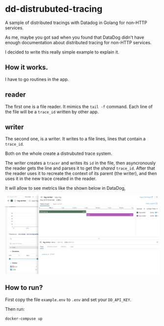 # dd-distrubuted-tracing

A sample of distributed tracings with Datadog in Golang for non-HTTP services.

As me, maybe you got sad when you found that DataDog didn't have enough documentation about distributed tracing for non-HTTP services. 

I decided to write this really simple example to explain it.


## How it works.

I have to go routines in the app.

## reader

The first one is a file reader. It mimics the `tail -f` command. Each line of the file will be a `trace_id` written by other app.

## writer

The second one, is a writer. It writes to a file lines, lines that contain a `trace_id`.

Both on the whole create a distrubuted trace system.

The writer creates a `tracer` and writes its `id` in the file, then asyncronously the reader gets the line and parses it to get the _shared_ `trace_id`. After that the reader uses it to recreate the context of its parent (the writer), and then uses it in the new trace created in the reader.

It will allow to see metrics like the shown below in DataDog, 

![a](./images/dd.png)


## How to run?

First copy the file `example.env` to `.env` and set your `DD_API_KEY`.

Then run:

```
docker-compuse up
```